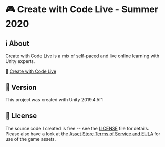 # :video_game: Create with Code Live - Summer 2020

## :information_source: About

Create with Code Live is a mix of self-paced and live online learning with Unity experts.

:link: [Create with Code Live](https://learn.unity.com/course/create-with-code-live-summer-2020)

## :memo: Version

This project was created with Unity 2019.4.5f1

## :page_with_curl: License

The source code I created is free -- see the [LICENSE](LICENSE) file for details.  
Please also have a look at the [Asset Store Terms of Service and EULA](https://unity3d.com/legal/as_terms) for use of the game assets.
